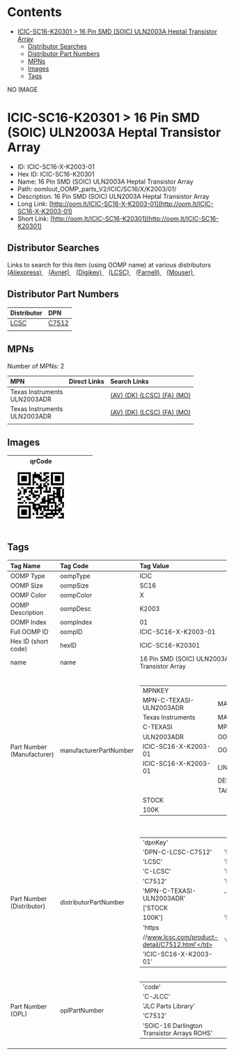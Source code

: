 



Contents
========

* [ICIC-SC16-K20301 > 16 Pin SMD (SOIC) ULN2003A Heptal Transistor Array](#icic-sc16-k20301--16-pin-smd-soic-uln2003a-heptal-transistor-array)
	* [Distributor Searches](#distributor-searches)
	* [Distributor Part Numbers](#distributor-part-numbers)
	* [MPNs](#mpns)
	* [Images](#images)
	* [Tags](#tags)
  
NO IMAGE  
# ICIC-SC16-K20301 > 16 Pin SMD (SOIC) ULN2003A Heptal Transistor Array

- ID: ICIC-SC16-X-K2003-01
- Hex ID: ICIC-SC16-K20301
- Name: 16 Pin SMD (SOIC) ULN2003A Heptal Transistor Array
- Path: oomlout_OOMP_parts_V2/ICIC/SC16/X/K2003/01/
- Description: 16 Pin SMD (SOIC) ULN2003A Heptal Transistor Array
- Long Link: [http://oom.lt/ICIC-SC16-X-K2003-01](http://oom.lt/ICIC-SC16-X-K2003-01)
- Short Link: [http://oom.lt/ICIC-SC16-K20301](http://oom.lt/ICIC-SC16-K20301)

## Distributor Searches
  
Links to search for this item (using OOMP name) at various distributors  
[(Aliexpress) ](https://www.aliexpress.com/wholesale?SearchText=111716+Pin+SMD+SOIC+ULN2003A+Heptal+Transistor+Array)&nbsp;&nbsp;&nbsp;[(Avnet) ](https://www.avnet.com/shop/us/search/16+Pin+SMD+SOIC+ULN2003A+Heptal+Transistor+Array)&nbsp;&nbsp;&nbsp;[(Digikey) ](https://www.digikey.co.uk/en/products/result?s=16+Pin+SMD+SOIC+ULN2003A+Heptal+Transistor+Array)&nbsp;&nbsp;&nbsp;[(LCSC) ](https://www.lcsc.com/search?q=16+Pin+SMD+SOIC+ULN2003A+Heptal+Transistor+Array)&nbsp;&nbsp;&nbsp;[(Farnell) ](https://uk.farnell.com/search?st=16+Pin+SMD+SOIC+ULN2003A+Heptal+Transistor+Array)&nbsp;&nbsp;&nbsp;[(Mouser) ](https://www.mouser.com/c/?q=16+Pin+SMD+SOIC+ULN2003A+Heptal+Transistor+Array)&nbsp;&nbsp;&nbsp;
## Distributor Part Numbers
  

|Distributor|DPN|
| :--- | :--- |
|[LCSC](https://www.lcsc.com/product-detail/C7512.html)|[C7512](https://www.lcsc.com/product-detail/C7512.html)|
|||

## MPNs
  
Number of MPNs: 2  

|MPN|Direct Links|Search Links|
| :--- | :--- | :--- |
|Texas Instruments<br>ULN2003ADR||[(AV) ](https://www.avnet.com/shop/us/search/ULN2003ADR)[(DK) ](https://www.digikey.co.uk/products/en?keywords=ULN2003ADR)[(LCSC) ](https://www.lcsc.com/search?q=ULN2003ADR)[(FA) ](https://uk.farnell.com/search?st=ULN2003ADR)[(MO) ](https://www.mouser.com/c/?q=ULN2003ADR)|
|Texas Instruments<br>ULN2003ADR||[(AV) ](https://www.avnet.com/shop/us/search/ULN2003ADR)[(DK) ](https://www.digikey.co.uk/products/en?keywords=ULN2003ADR)[(LCSC) ](https://www.lcsc.com/search?q=ULN2003ADR)[(FA) ](https://uk.farnell.com/search?st=ULN2003ADR)[(MO) ](https://www.mouser.com/c/?q=ULN2003ADR)|
||||

## Images
  

|qrCode<br>[![](https://raw.githubusercontent.com/oomlout/oomlout_OOMP_parts_V2/main/ICIC/SC16/X/K2003/01/qrCode_140.png)](https://github.com/oomlout/oomlout_OOMP_parts_V2/tree/main/ICIC/SC16/X/K2003/01/qrCode.png)||||
| :---: | :---: | :---: | :---: |

## Tags
  

|Tag Name|Tag Code|Tag Value|
| :--- | :--- | :--- |
|OOMP Type|oompType|ICIC|
|OOMP Size|oompSize|SC16|
|OOMP Color|oompColor|X|
|OOMP Description|oompDesc|K2003|
|OOMP Index|oompIndex|01|
|Full OOMP ID|oompID|ICIC-SC16-X-K2003-01|
|Hex ID (short code)|hexID|ICIC-SC16-K20301|
|name|name|16 Pin SMD (SOIC) ULN2003A Heptal Transistor Array|
|Part Number (Manufacturer)|manufacturerPartNumber|<table><tr><td>MPNKEY</td></tr><tr><td> MPN-C-TEXASI-ULN2003ADR</td><td> MANUFACTURER</td></tr><tr><td> Texas Instruments</td><td> MANUCODE</td></tr><tr><td> C-TEXASI</td><td> MPN</td></tr><tr><td> ULN2003ADR</td><td> OOMPIDPARTIAL</td></tr><tr><td> ICIC-SC16-X-K2003-01</td><td> OOMPID</td></tr><tr><td> ICIC-SC16-X-K2003-01</td><td> LINK</td></tr><tr><td> </td><td> DESCRIPTION</td></tr><tr><td> </td><td> TAGS</td></tr><tr><td> STOCK</td></tr><tr><td>100K</td></tr></table></td><td> <table><tr><td>MPNKEY</td></tr><tr><td> MPN-C-TEXASI-ULN2003ADR</td><td> MANUFACTURER</td></tr><tr><td> Texas Instruments</td><td> MANUCODE</td></tr><tr><td> C-TEXASI</td><td> MPN</td></tr><tr><td> ULN2003ADR</td><td> OOMPIDPARTIAL</td></tr><tr><td> ICIC-SC16-X-K2003-01</td><td> OOMPID</td></tr><tr><td> ICIC-SC16-X-K2003-01</td><td> LINK</td></tr><tr><td> </td><td> DESCRIPTION</td></tr><tr><td> </td><td> TAGS</td></tr><tr><td> STOCK</td></tr><tr><td>100K</td></tr></table>|
|Part Number (Distributor)|distributorPartNumber|<table><tr><td>'dpnKey'</td></tr><tr><td> 'DPN-C-LCSC-C7512'</td><td> 'DISTRIBUTOR'</td></tr><tr><td> 'LCSC'</td><td> 'DISTRCODE'</td></tr><tr><td> 'C-LCSC'</td><td> 'DPN'</td></tr><tr><td> 'C7512'</td><td> 'MPN'</td></tr><tr><td> 'MPN-C-TEXASI-ULN2003ADR'</td><td> 'TAGS'</td></tr><tr><td> ['STOCK</td></tr><tr><td>100K']</td><td> 'LINK'</td></tr><tr><td> 'https</td></tr><tr><td>//www.lcsc.com/product-detail/C7512.html'</td><td> 'OOMPID'</td></tr><tr><td> 'ICIC-SC16-X-K2003-01'</td></tr></table>|
|Part Number (OPL)|oplPartNumber|<table><tr><td>'code'</td></tr><tr><td> 'C-JLCC'</td><td> 'name'</td></tr><tr><td> 'JLC Parts Library'</td><td> 'partID'</td></tr><tr><td> 'C7512'</td><td> 'partName'</td></tr><tr><td> 'SOIC-16  Darlington Transistor Arrays ROHS'</td></tr></table>|
||||
